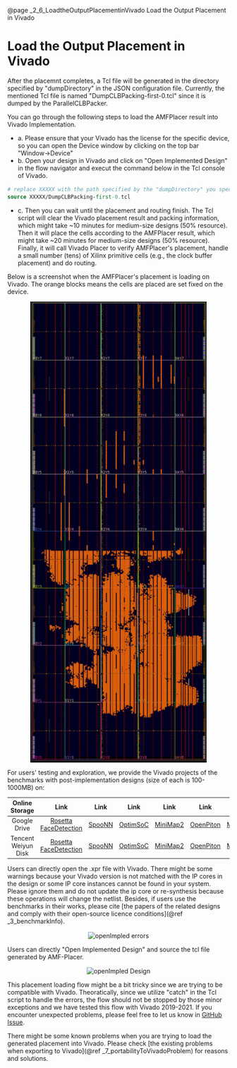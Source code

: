@page _2_6_LoadtheOutputPlacementinVivado Load the Output Placement in Vivado
# Load the Output Placement in Vivado

After the placemnt completes, a Tcl file will be generated in the directory specified by "dumpDirectory" in the JSON configuration file. Currently, the mentioned Tcl file is named "DumpCLBPacking-first-0.tcl" since it is dumped by the ParallelCLBPacker.

You can go through the following steps to load the AMFPlacer result into Vivado Implementation.

* a. Please ensure that your Vivado has the license for the specific device, so you can open the Device window by clicking on the top bar "Window->Device"
* b. Open your design in Vivado and click on "Open Implemented Design" in the flow navigator and execut the command below in the Tcl console of Vivado.

```tcl
# replace XXXXX with the path specified by the "dumpDirectory" you specified in the configuration files.
source XXXXX/DumpCLBPacking-first-0.tcl
```
* c. Then you can wait until the placement and routing finish. The Tcl script will clear the Vivado placement result and packing information, which might take ~10 minutes for medium-size designs (50% resource). Then it will place the cells according to the AMFPlacer result, which might take ~20 minutes for medium-size designs (50% resource). Finally, it will call Vivado Placer to verify AMFPlacer's placement, handle a small number (tens) of Xilinx primitive cells (e.g., the clock buffer placement) and do routing. 

Below is a screenshot when the AMFPlacer's placement is loading on Vivado. The orange blocks means the cells are placed are set fixed on the device.

<center>
<img src="loadPlacement.png" align="center" alt="AMFPlacer's placement is loading on Vivado" title="AMFPlacer's placement is loading on Vivado" width="400" /> 
</center>

For users' testing and exploration, we provide the Vivado projects of the benchmarks with post-implementation designs (size of each is 100-1000MB) on: 

|   Online Storage    |                                                     Link                                                     |                                             Link                                             |                                              Link                                              |                                              Link                                              |                                              Link                                               |                                             Link                                             |                                            Link                                             |                                                   Link                                                   |
| :-----------------: | :----------------------------------------------------------------------------------------------------------: | :------------------------------------------------------------------------------------------: | :--------------------------------------------------------------------------------------------: | :--------------------------------------------------------------------------------------------: | :---------------------------------------------------------------------------------------------: | :------------------------------------------------------------------------------------------: | :-----------------------------------------------------------------------------------------: | :------------------------------------------------------------------------------------------------------: |
|    Google Drive     | [Rosetta FaceDetection ](https://drive.google.com/file/d/10ZmeYW4b2oSkpu4rnDMG29kqwPJ8FKa0/view?usp=sharing) | [SpooNN](https://drive.google.com/file/d/1LRg-HHw9Zir_V572_zzimhxik4FPOTWI/view?usp=sharing) | [OptimSoC](https://drive.google.com/file/d/1Sx-ng7H-prkP6KbSuIT_DM_Hn0qa5fQv/view?usp=sharing) | [MiniMap2](https://drive.google.com/file/d/1Dp1nL9KYuBgBjU2-1eL3IzYpl4OFD7As/view?usp=sharing) | [OpenPiton](https://drive.google.com/file/d/1b0sWwoWq6XyiqWWxUxLlI9rAszVmR5WI/view?usp=sharing) | [MemN2N](https://drive.google.com/file/d/1hGsxzdfVD9OaRRtxnqqOXju8A8X4AKOv/view?usp=sharing) | [BLSTM](https://drive.google.com/file/d/1XpWyHGnZIo71DkctqxEEht1clh5go6SE/view?usp=sharing) | [Rosetta DigitRecog](https://drive.google.com/file/d/13wEQTSIW8CsKQeb23WbsntRGp2CF2voG/view?usp=sharing) |
| Tencent Weiyun Disk |                         [Rosetta FaceDetection ](https://share.weiyun.com/1le7iJjW)                          |                         [SpooNN](https://share.weiyun.com/mOqrz0JT)                          |                         [OptimSoC](https://share.weiyun.com/nIFDLOX0)                          |                         [MiniMap2](https://share.weiyun.com/9K4Pmtmv)                          |                         [OpenPiton](https://share.weiyun.com/RVxP3RX8)                          |                         [MemN2N](https://share.weiyun.com/MDolGB8H)                          |                         [BLSTM](https://share.weiyun.com/HzfUK7do)                          |                         [Rosetta DigitRecog](https://share.weiyun.com/rbJhbFvn)                          |


Users can directly open the .xpr file with Vivado. There might be some warnings because your Vivado version is not matched with the IP cores in the design or some IP core instances cannot be found in your system. Please ignore them and do not update the ip core or re-synthesis because these operations will change the netlist. Besides, if users use the benchmarks in their works, please cite [the papers of the related designs and comply with their open-source licence conditions](@ref _3_benchmarkInfo).

<center>
<img src="errors.png" align="center" alt="openImpled errors" title="openImpled errors" width="300" /> 
</center>


Users can directly "Open Implemented Design" and source the tcl file generated by AMF-Placer.


<center>
<img src="openImpl.png" align="center" alt="openImpled Design" title="openImpled Design" width="200" /> 
</center>

This placement loading flow might be a bit tricky since we are trying to be compatible with Vivado. Theoratically, since we utilize "catch" in the Tcl script to handle the errors, the flow should not be stopped by those minor exceptions and we have tested this flow with Vivado 2019-2021. If you encounter unexpected problems, please feel free to let us know in [GitHub Issue](https://github.com/zslwyuan/AMF-Placer/issues).

There might be some known problems when you are trying to load the generated placement into Vivado. Please check [the existing problems when exporting to Vivado](@ref _7_portabilityToVivadoProblem) for reasons and solutions.
